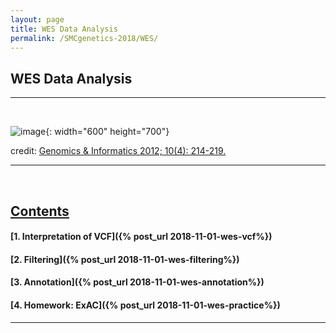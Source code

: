 ```yaml
---
layout: page
title: WES Data Analysis
permalink: /SMCgenetics-2018/WES/
---
```


## WES Data Analysis

<hr>
<br>

![image](https://user-images.githubusercontent.com/26876362/48621955-9cf84180-e9e8-11e8-9064-72946a852e77.png){: width="600" height="700"} 
 
credit: [Genomics & Informatics 2012; 10(4): 214-219.](https://genominfo.org/journal/view.php?number=17)

---
<br>

##  **<u>Contents</u>**

#### [1. Interpretation of VCF]({% post_url 2018-11-01-wes-vcf%})

#### [2. Filtering]({% post_url 2018-11-01-wes-filtering%})

#### [3. Annotation]({% post_url 2018-11-01-wes-annotation%})

#### [4. Homework: ExAC]({% post_url 2018-11-01-wes-practice%})

<hr>
<br>
